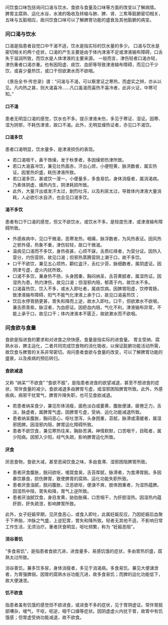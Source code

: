 问饮食口味包括询问口渴与饮水、食欲与食量及口味等方面的改变以了解病情。
脾胃主腐熟、运化水谷，水液的吸收及转输与肺、脾、肾、三焦等脏腑密切相关，五味与五脏相应，故问饮食口味可以了解脾胃功能的盛衰及其他脏腑的病变。

### 问口渴与饮水
口渴是指患者自觉口中干渴不适，饮水是指实际的饮水量的多少。
口渴与饮水是密切相关的两个症状，口渴的产生主要是由于体内津液不足或津液输布障碍，口舌失于滋润所致，而饮水是人体津液的主要来源。
一般而言，津伤轻者口渴亦轻，津伤重者口渴亦重。也有因阳虚、痰饮、血瘀等导致津液输布障碍，而见口干少饮，或喜少量热饮，或口干但欲漱水而不欲咽。

《景岳全书·传忠录》谓：“问渴与不渴，可以察里证之寒热，而虚实之辨，亦从以见。凡内热之甚，则大渴喜冷……凡口虽渴而喜热不喜冷者，此非火证，中寒可知。”

#### 口不渴
患者无明显口渴的感觉，饮水也不多。提示津液未伤，多见于寒证、湿证。因寒、湿为阴邪，不耗伤津液，故口不渴。此外，无明显燥热证者，亦见口不渴饮。

#### 口渴多饮
患者口渴明显，饮水量多，是津液损伤的表现。

- 若口渴咽干，鼻干唇燥，发于秋季者，多因燥邪伤津所致。
- 若口大渴喜冷饮，兼见壮热面赤，汗出心烦，小便短黄，脉洪数者，属实热证。因里热炽盛，耗伤津液所致。
- 若口渴多饮，甚或饮一溲一，小便量多，多食易饥，身体消瘦者，属消渴病。乃素体阴虚，燥热内生，阴津耗损所致。
- 此外，大量汗出或发汗太过，剧烈吐泻，以及利尿太过，导致体内津液大量消耗，人必欲引水自济，也会见口渴多饮。


#### 渴不多饮
患者有口干口渴的感觉，但又不欲饮水，或饮水不多。是轻度伤津，或津液输布障碍所致。

- 外感疾病中，见口干微渴，恶寒发热，咽痛，脉浮数者，为风热表证。因风热之邪外侵，热象不重，津伤较轻，故口干微渴。
- 温病见口渴而不多饮，身热夜甚，心烦不寐，舌质红绛者，为营分证。因热入营分，灼伤营阴，故见口渴；但邪热蒸腾营阴上潮于口，故不多饮。
- 口干不欲饮，兼见五心烦热，颧红盗汗，舌红少苔，脉细数者，属阴虚证。因阴津亏虚，虚火内扰所致。
- 口渴不多饮，兼身热不扬，头身困重，胸闷纳呆，舌苔黄腻者，属湿热证。因湿热为患，热灼津伤，故见口渴；但湿邪内阻，郁蒸于内，故饮水不多。
- 口渴喜热饮，饮入不多，或水入即吐者，属痰饮病。因脾胃阳虚，饮停胃肠，致津液输布障碍，阳气不能气化津液上承于口，故见口渴喜热饮；
- 饮后水停胃肠更甚，胃失和降而上逆，故水入即吐。口干，但欲漱水不欲咽，兼舌质青紫，脉涩者，为血瘀证。因瘀血内阻，气化不利，津液输布异常，不能上承于口，故见口干；体内津液本不匮乏，故欲漱水而不欲咽。






### 问食欲与食量
食欲是指进食的要求和对进食之欣快感，食量是指实际的进食量。
胃主受纳、腐熟水谷，脾主运化，二者共同完成饮食物的消化吸收，以保证脏腑功能活动所需，故饮食与脾胃的关系非常密切。询问患者食欲与食量的改变，可以了解脾胃功能的盛衰，以及疾病的预后转归。

#### 食欲减退
又称 “纳呆”“不欲食” “食欲不振”，是指患者进食的欲望减退，甚至不想进食的症状，常伴食量的减少。食欲减退多由脾胃亏虚，或湿邪困阻脾胃所致。此外，外感疾病，病邪干扰胃气，脾胃升降失职，也可见食欲减退。

- 若患者纳呆食少，兼见形体消瘦，面色淡白或萎黄，腹胀便溏，疲倦乏力，舌淡，脉虚者，属脾胃气虚。因脾胃亏虚，受纳、运化功能减退所致。
- 患者纳呆腹胀，胸闷恶心，呕吐泄泻，头身困重，苔腻，脉滑或濡缓者，属湿邪困脾。因湿邪内阻，脾胃运化障碍所致。
- 患者不欲饮食，兼见寒热往来，胸胁苦满，神情默默，口苦咽干，目眩者，属少阳病。因邪入少阳，经气失疏，影响脾胃运化所致。


#### 厌食
厌恶食物，食欲大减，甚至恶闻饮食之味，多由食滞、湿邪困阻脾胃所致。

- 患者厌食腹胀，脘闷欲呕，嗳腐食臭，舌苔厚腻，脉滑者，为食滞胃脘。多因暴饮暴食，损伤脾胃，致使脾胃的腐熟、运化功能失职所致。
- 患者厌食油腻，脘闷腹胀，泛恶欲呕，便溏不爽，肢体困重者，为湿热蕴脾。因湿热中阻，胃失和降，胃气上逆所致。
- 患者厌油腻饮食，身目发黄，胁肋胀痛，口苦咽干，为肝胆湿热。因湿热内蕴肝胆，肝失疏泄，影响脾胃所致。

此外，女子妊娠早期，见厌食恶心，或食入即吐，此属妊娠反应，乃因妊娠后血聚于下养胎，冲脉之气盛，上逆犯胃，胃失和降所致。轻者无其他不适，不影响日常工作生活，无须治疗。重者厌食明显，呕吐频繁，称为 “妊娠恶阻”。

#### 消谷善饥
“多食易饥”，是指患者食欲亢进，进食量多，易感饥饿的症状，多由胃热炽盛，腐熟太过所致。

消谷善饥，兼多饮多尿，身体消瘦者，多见于消渴病。多食易饥，兼见大便溏泄者，为胃强脾弱。因胃的腐熟水谷功能亢进，故多食易饥；而脾的运化功能低下，故大便溏泄。


#### 饥不欲食
指患者虽有饥饿的感觉但不欲进食，或进食不多的症状，见于胃阴虚证。常伴胃脘部嘈杂，嗳气，干呕，呃逆，咽干口燥等症状。因阴虚虚火内扰于胃，故胃中有饥饿感；但胃虚受纳功能减退，故不欲食。
































